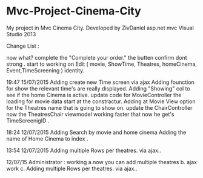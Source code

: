 # Mvc-Project-Cinema-City
My project in Mvc Cinema City.  Developed by ZivDaniel asp.net mvc Visual Studio 2013 

Change List : 

now what? 
complete the "Complete your order."
the butten confirm dont strong .
start to working on Edit ( movie, ShowTime, Theatres,
      homeCinema, Event,TimeScreening ) 
identity. 

19:47 ‎15/‎07/‎2015
 Adding create new Time screen via ajax
 Adding founction for show the relevant time's
        are really displayed.
 Adding "Showing" col to see if the home Cinema 
        is active.
 update code for MovieController the loading for 
       movie data start at the constractur.
 Adding at Movie View option for the Theatres name 
       that is going to show on.
 update the ChairController now the TheatresChair 
       viewmodel working faster that now he get's   
       TimeScreenigID . 

18:24 ‎12/‎07/‎2015
 Adding Search by movie and home cinema 
 Adding the name of Home Cinema to index . 


13:54 ‎12/‎07/‎2015
 Adding multiple Rows per theatres.  via ajax..

12/07/15 
Administrator :
working 
a.now you can add multiple theatres
b. ajax work
c. Adding multiple Rows per theatres.  via ajax..



